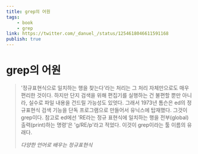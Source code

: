 ```yaml
---
title: grep의 어원
tags:
    - book
    - grep
link: https://twitter.com/_danuel_/status/1254618046611591168
publish: true
---
```


# grep의 어원

> '정규표현식으로 일치하는 행을 찾는다'라는 처리는 그 처리 자체만으로도 매우 편리한 것이다. 하지만 단지 검색을 위해 편집기를 실행하는 건 불편할 뿐만 아니라, 실수로 파일 내용을 건드릴 가능성도 있엇다. 그래서 1973년 톰슨은 ed의 정규표현식 검색 기능을 단독 프로그램으로 만들어서 유닉스에 탑재했다. 그것이 grep이다. 참고로 ed에선 'RE라는 정규 표현식에 일치하는 행을 전부(global) 출력(print)하는 명령'은 'g/RE/p'라고 적었다. 이것이 grep이라는 툴 이름의 유래다.
>
> *다양한 언어로 배우는 정규표현식*
